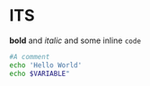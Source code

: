 # ITS

**bold** and *italic* and some inline `code`

```bash
#A comment 
echo 'Hello World'
echo $VARIABLE"
```
